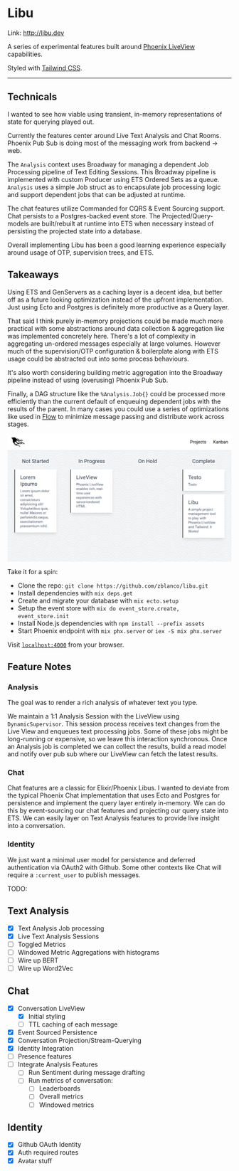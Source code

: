 # Libu

Link: http://libu.dev

A series of experimental features built around [Phoenix LiveView](https://github.com/phoenixframework/phoenix_live_view) capabilities.

Styled with [Tailwind CSS](https://github.com/tailwindcss/tailwindcss).

---

## Technicals

I wanted to see how viable using transient, in-memory representations of state for querying played out.

Currently the features center around Live Text Analysis and Chat Rooms. Phoenix Pub Sub is doing most of the messaging work from backend -> web.

The `Analysis` context uses Broadway for managing a dependent Job Processing pipeline of Text Editing Sessions. This Broadway pipeline is implemented with custom Producer using ETS Ordered Sets as a queue. `Analysis` uses a simple Job struct as to encapsulate job processing logic and support dependent jobs that can be adjusted at runtime. 

The chat features utilize Commanded for CQRS & Event Sourcing support. Chat persists to a Postgres-backed event store. The Projected/Query-models are built/rebuilt at runtime into ETS when necessary instead of persisting the projected state into a database.

Overall implementing Libu has been a good learning experience especially around usage of OTP, supervision trees, and ETS.

## Takeaways

Using ETS and GenServers as a caching layer is a decent idea, but better off as a future looking optimization instead of the upfront implementation. Just using Ecto and Postgres is definitely more productive as a Query layer. 

That said I think purely in-memory projections could be made much more practical with some abstractions around data collection & aggregation like was implemented concretely here. There's a lot of complexity in aggregating un-ordered messages especially at large volumes. However much of the supervision/OTP configuration & boilerplate along with ETS usage could be abstracted out into some process behaviours. 

It's also worth considering building metric aggregation into the Broadway pipeline instead of using (overusing) Phoenix Pub Sub. 

Finally, a DAG structure like the `%Analysis.Job{}` could be processed more efficiently than the current default of enqueuing dependent jobs with the results of the parent. In many cases you could use a series of optimizations like used in [Flow](https://github.com/plataformatec/flow) to minimize message passing and distribute work across stages.

<img align="center" alt="screenshot" src="libu-screenshot.png"/>

Take it for a spin:

  * Clone the repo: `git clone https://github.com/zblanco/libu.git`
  * Install dependencies with `mix deps.get`
  * Create and migrate your database with `mix ecto.setup`
  * Setup the event store with `mix do event_store.create, event_store.init`
  * Install Node.js dependencies with `npm install --prefix assets`
  * Start Phoenix endpoint with `mix phx.server` or `iex -S mix phx.server`

Visit [`localhost:4000`](http://localhost:4000) from your browser.

## Feature Notes

### Analysis

The goal was to render a rich analysis of whatever text you type.

We maintain a 1:1 Analysis Session with the LiveView using `DynamicSupervisor`. This session process receives text changes from the Live View and enqueues text processing jobs. Some of these jobs might be long-running or expensive, so we leave this interaction synchronous. Once an Analysis job is completed we can collect the results, build a read model and notify over pub sub where our LiveView can fetch the latest results.

### Chat

Chat features are a classic for Elixir/Phoenix Libus. I wanted to deviate from the typical Phoenix Chat implementation that uses Ecto and Postgres for persistence and implement the query layer entirely in-memory. We can do this by event-sourcing our chat features and projecting our query state into ETS. We can easily layer on Text Analysis features to provide live insight into a conversation.

### Identity

We just want a minimal user model for persistence and deferred authentication via OAuth2 with Github. Some other contexts like Chat will require a `:current_user` to publish messages.

TODO:

## Text Analysis
- [x] Text Analysis Job processing
- [x] Live Text Analysis Sessions
- [ ] Toggled Metrics
- [ ] Windowed Metric Aggregations with histograms
- [ ] Wire up BERT
- [ ] Wire up Word2Vec

## Chat
- [x] Conversation LiveView
  - [x] Initial styling
  - [ ] TTL caching of each message
- [x] Event Sourced Persistence
- [x] Conversation Projection/Stream-Querying
- [x] Identity Integration
- [ ] Presence features
- [ ] Integrate Analysis Features
  - [ ] Run Sentiment during message drafting
  - [ ] Run metrics of conversation:
    - [ ] Leaderboards
    - [ ] Overall metrics
    - [ ] Windowed metrics

## Identity
- [x] Github OAuth Identity
- [x] Auth required routes
- [x] Avatar stuff